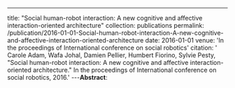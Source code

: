 ---
title: "Social human-robot interaction: A new cognitive and affective interaction-oriented architecture"
collection: publications
permalink: /publication/2016-01-01-Social-human-robot-interaction-A-new-cognitive-and-affective-interaction-oriented-architecture
date: 2016-01-01
venue: 'In the proceedings of International conference on social robotics'
citation: ' Carole Adam,  Wafa Johal,  Damien Pellier,  Humbert Fiorino,  Sylvie Pesty, &quot;Social human-robot interaction: A new cognitive and affective interaction-oriented architecture.&quot; In the proceedings of International conference on social robotics, 2016.'
---**Abstract**: